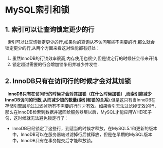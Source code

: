 # MySQL索引和锁
## 1. 索引可以让查询锁定更少的行
&nbsp;&nbsp;索引可以让查询锁定更少的行,如果你的查询从不访问哪些不需要的行,那么就会锁定更少的行,从两个方面来看这对性能都有好处：
1. 虽然InnoDB的行锁效率很高,内存使用也很少,但是锁定行的时候任会带来开销.
2. 锁定超过需要的行会增加锁争用并减少并发性.

## 2. InnoDB只有在访问行的时候才会对其加锁
&nbsp;&nbsp;**InnoDB只有在访问行的时候才会对其加锁（****在什么时候加锁****）,而索引能减少InnoDB访问的行数,从而减少锁的数量(索引和锁的关系)**.但是这只有当InnoDB在存储引擎层能过过滤掉所有不需要的行时才有效。如果索引无法过滤掉无效的行，那么在InnoDB检索到数据并返回给服务器层以后，MySQL才能应用WHERE子句，这时候就无法避免锁定行了：
  - InnoDB已经锁定了这些行，到适当的时候才释放，在MySQL5.1和更新的版本中，InnoDB可以在服务器端过滤掉行后就释放，但是在早期的MySQL版本中，InnoDB只有在事务提交后才能释放锁。

  